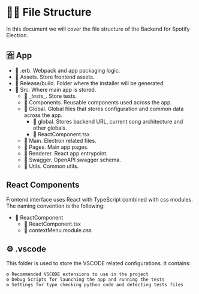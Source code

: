 # 📁📄 File Structure

In this document we will cover the file structure of the Backend for Spotify Electron.

## 🈴 App

- 📁 .erb. Webpack and app packaging logic.
- 📁 Assets. Store frontend assets.
- 📁 Release/build. Folder where the installer will be generated.
- 📁 Src. Where main app is stored.
  - 📁 \__tests__. Store tests.
  - 📁 Components. Reusable components used across the app.
  - 📁 Global. Global files that stores configuration and common data across the app.
    - 📄 global. Stores backend URL, current song architecture and other globals.
    - 📄 ReactComponent.tsx
  - 📁 Main. Electron related files.
  - 📁 Pages. Main app pages.
  - 📁 Renderer. React app entrypoint.
  - 📁 Swagger. OpenAPI swagger schema.
  - 📁 Utils. Common utils.

## React Components

Frontend interface uses React with TypeScript combined with css modules. The naming convention
is the following:

- 📁 ReactComponent
  - 📄 ReactComponent.tsx
  - 📄 contextMenu.module.css

## ⚙️ .vscode

This folder is used to store the VSCODE related configurations. It contains:

    ⚙️ Recommended VSCODE extensions to use in the project
    ⚙️ Debug Scripts for launching the app and running the tests
    ⚙️ Settings for type checking python code and detecting tests files
